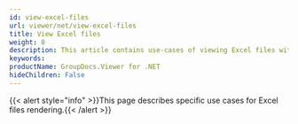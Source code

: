 ```yaml
---
id: view-excel-files
url: viewer/net/view-excel-files
title: View Excel files
weight: 8
description: This article contains use-cases of viewing Excel files with GroupDocs.Viewer within your .NET applications.
keywords: 
productName: GroupDocs.Viewer for .NET
hideChildren: False
---
```

{{< alert style="info" >}}This page describes specific use cases for Excel files rendering.{{< /alert >}}
